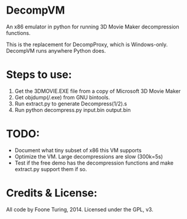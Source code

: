 DecompVM
========

An x86 emulator in python for running 3D Movie Maker decompression functions.

This is the replacement for DecompProxy, which is Windows-only. DecompVM runs anywhere Python does.

Steps to use:
==========

1. Get the 3DMOVIE.EXE file from a copy of Microsoft 3D Movie Maker 
2. Get objdump(/.exe) from GNU bintools.
3. Run extract.py to generate Decompress(1/2).s
4. Run python decompress.py input.bin output.bin

TODO: 
=========

* Document what tiny subset of x86 this VM supports
* Optimize the VM. Large decompressions are slow (300k=5s)
* Test if the free demo has the decompression functions and make extract.py support them if so.

Credits & License:
==================

All code by Foone Turing, 2014.
Licensed under the GPL, v3.
